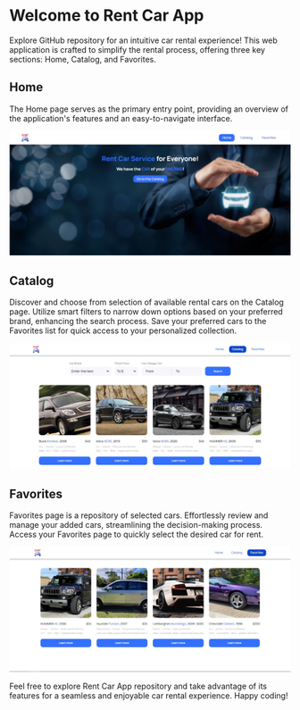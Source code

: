 # Welcome to  Rent Car App

Explore GitHub repository for an intuitive car rental experience! This web application is crafted to simplify the rental process, offering three key sections: Home, Catalog, and Favorites.

## Home
The Home page serves as the primary entry point, providing an overview of the application's features and an easy-to-navigate interface.

![home-page](./src/assets/01-home-page.jpg) 

## Catalog
Discover and choose from  selection of available rental cars on the Catalog page. Utilize smart filters to narrow down options based on your preferred brand, enhancing the search process. Save your preferred cars to the Favorites list for quick access to your personalized collection.

![catalog-page](./src/assets/02-catalog.jpg) 

## Favorites
Favorites page is a repository of selected cars. Effortlessly review and manage your added cars, streamlining the decision-making process. Access your Favorites page to quickly select the desired car for rent.

![catalog-page](./src/assets/03-favorites.jpg)

Feel free to explore  Rent Car App repository and take advantage of its features for a seamless and enjoyable car rental experience. Happy coding!

